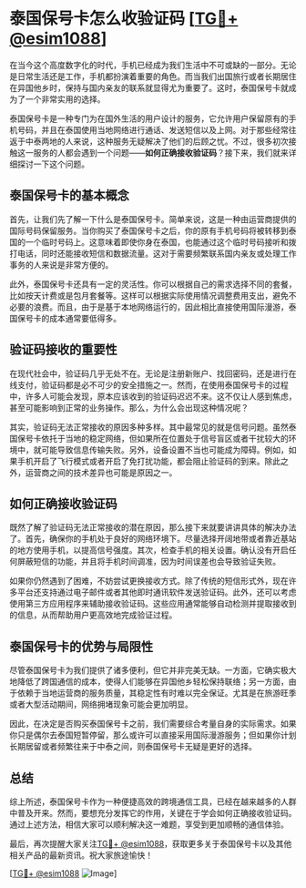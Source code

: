 # 泰国保号卡怎么收验证码 [[TG💪+ @esim1088](https://t.me/s/esim1088)]

在当今这个高度数字化的时代，手机已经成为我们生活中不可或缺的一部分。无论是日常生活还是工作，手机都扮演着重要的角色。而当我们出国旅行或者长期居住在异国他乡时，保持与国内亲友的联系就显得尤为重要了。这时，泰国保号卡就成为了一个非常实用的选择。

泰国保号卡是一种专门为在国外生活的用户设计的服务，它允许用户保留原有的手机号码，并且在泰国使用当地网络进行通话、发送短信以及上网。对于那些经常往返于中泰两地的人来说，这种服务无疑解决了他们的后顾之忧。不过，很多初次接触这一服务的人都会遇到一个问题——**如何正确接收验证码**？接下来，我们就来详细探讨一下这个问题。

## 泰国保号卡的基本概念

首先，让我们先了解一下什么是泰国保号卡。简单来说，这是一种由运营商提供的国际号码保留服务。当你购买了泰国保号卡之后，你的原有手机号码将被转移到泰国的一个临时号码上。这意味着即使你身在泰国，也能通过这个临时号码接听和拨打电话，同时还能接收短信和数据流量。这对于需要频繁联系国内亲友或处理工作事务的人来说是非常方便的。

此外，泰国保号卡还具有一定的灵活性。你可以根据自己的需求选择不同的套餐，比如按天计费或是包月套餐等。这样可以根据实际使用情况调整费用支出，避免不必要的浪费。而且，由于是基于本地网络运行的，因此相比直接使用国际漫游，泰国保号卡的成本通常要低得多。

## 验证码接收的重要性

在现代社会中，验证码几乎无处不在。无论是注册新账户、找回密码，还是进行在线支付，验证码都是必不可少的安全措施之一。然而，在使用泰国保号卡的过程中，许多人可能会发现，原本应该收到的验证码迟迟不来。这不仅让人感到焦虑，甚至可能影响到正常的业务操作。那么，为什么会出现这种情况呢？

其实，验证码无法正常接收的原因多种多样。其中最常见的就是信号问题。虽然泰国保号卡依托于当地的稳定网络，但如果所在位置处于信号盲区或者干扰较大的环境中，就可能导致信息传输失败。另外，设备设置不当也可能成为障碍。例如，如果手机开启了飞行模式或者开启了免打扰功能，都会阻止验证码的到来。除此之外，运营商之间的技术差异也可能是原因之一。

## 如何正确接收验证码

既然了解了验证码无法正常接收的潜在原因，那么接下来就要讲讲具体的解决办法了。首先，确保你的手机处于良好的网络环境下。尽量选择开阔地带或者靠近基站的地方使用手机，以提高信号强度。其次，检查手机的相关设置。确认没有开启任何屏蔽短信的功能，并且将手机时间调准，因为时间误差也会导致验证失败。

如果你仍然遇到了困难，不妨尝试更换接收方式。除了传统的短信形式外，现在许多平台还支持通过电子邮件或者其他即时通讯软件发送验证码。此外，还可以考虑使用第三方应用程序来辅助接收验证码。这些应用通常能够自动检测并提取接收到的信息，从而帮助用户更高效地完成验证过程。

## 泰国保号卡的优势与局限性

尽管泰国保号卡为我们提供了诸多便利，但它并非完美无缺。一方面，它确实极大地降低了跨国通信的成本，使得人们能够在异国他乡轻松保持联络；另一方面，由于依赖于当地运营商的服务质量，其稳定性有时难以完全保证。尤其是在旅游旺季或者大型活动期间，网络拥堵现象可能会更加明显。

因此，在决定是否购买泰国保号卡之前，我们需要综合考量自身的实际需求。如果你只是偶尔去泰国短暂停留，那么或许可以直接采用国际漫游服务；但如果你计划长期居留或者频繁往来于中泰之间，则泰国保号卡无疑是更好的选择。

## 总结

综上所述，泰国保号卡作为一种便捷高效的跨境通信工具，已经在越来越多的人群中普及开来。然而，要想充分发挥它的作用，关键在于学会如何正确接收验证码。通过上述方法，相信大家可以顺利解决这一难题，享受到更加顺畅的通信体验。

最后，再次提醒大家关注[TG💪+ @esim1088](https://t.me/s/esim1088)，获取更多关于泰国保号卡以及其他相关产品的最新资讯。祝大家旅途愉快！

[[TG💪+ @esim1088](https://t.me/s/esim1088) ![Image](https://i.postimg.cc/4NQfJmqS/Snipaste-2025-05-13-00-14-12.png)]